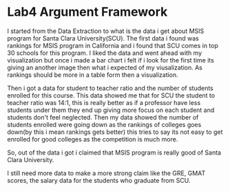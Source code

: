 # Lab4 Argument Framework

I started from the Data Extraction to what is the data i get about MSIS program for Santa Clara University(SCU). 
The first data i found was rankings for MSIS program in California and i found that SCU comes in top 30 schools for this program. I liked the data and went ahead with my visualization but once i made a bar chart i felt if i look for the first time its giving an another image then what i expected of my viusalization. As rankings should be more in a table form then a visualization. 

Then i got a data for student to teacher ratio and the number of students enrolled for this course.
This data showed me that for SCU the student to teacher ratio was 14:1, this is really better as if a professor have less students under them they end up giving more focus on each student and students don't feel neglected.
Then my data showed the number of students enrolled were going down as the rankings of colleges goes down(by this i mean rankings gets better) this tries to say its not easy to get enrolled for good colleges as the competition is much more. 

So, out of the data i got i claimed that MSIS program is really good of Santa Clara University. 

I still need more data to make a more strong claim like the GRE, GMAT scores, the salary data for the students who graduate from SCU.
